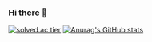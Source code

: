 ### Hi there 👋

[![solved.ac tier](http://mazassumnida.wtf/api/generate_badge?boj=dun04115)](https://solved.ac/dun04115)
[![Anurag's GitHub stats](https://github-readme-stats.vercel.app/api?username=DahamChoi)](https://github.com/anuraghazra/github-readme-stats)
